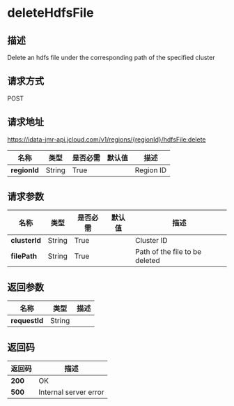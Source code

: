 # deleteHdfsFile


## 描述
Delete an hdfs file under the corresponding path of the specified cluster

## 请求方式
POST

## 请求地址
https://idata-jmr-api.jcloud.com/v1/regions/{regionId}/hdfsFile:delete

|名称|类型|是否必需|默认值|描述|
|---|---|---|---|---|
|**regionId**|String|True||Region ID|

## 请求参数
|名称|类型|是否必需|默认值|描述|
|---|---|---|---|---|
|**clusterId**|String|True||Cluster ID|
|**filePath**|String|True||Path of the file to be deleted|


## 返回参数
|名称|类型|描述|
|---|---|---|
|**requestId**|String||



## 返回码
|返回码|描述|
|---|---|
|**200**|OK|
|**500**|Internal server error|
